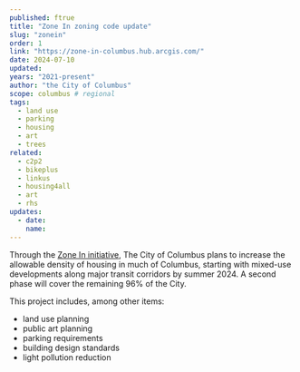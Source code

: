 ```yaml
---
published: ftrue
title: "Zone In zoning code update"
slug: "zonein"
order: 1
link: "https://zone-in-columbus.hub.arcgis.com/"
date: 2024-07-10
updated:
years: "2021-present"
author: "the City of Columbus"
scope: columbus # regional
tags:
  - land use
  - parking
  - housing
  - art
  - trees
related:
  - c2p2
  - bikeplus
  - linkus
  - housing4all
  - art
  - rhs
updates:
  - date: 
    name: 
---
```


Through the [Zone In initiative](https://zone-in-columbus.hub.arcgis.com/), The City of Columbus plans to increase the allowable density of housing in much of Columbus, starting with mixed-use developments along major transit corridors by summer 2024. A second phase will cover the remaining 96% of the City.

This project includes, among other items:

- land use planning
- public art planning
- parking requirements
- building design standards
- light pollution reduction
